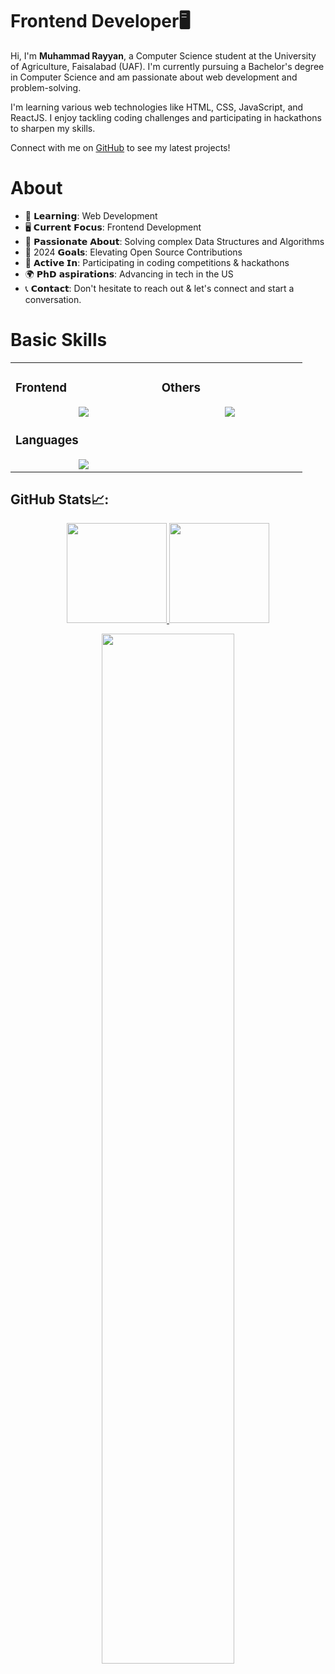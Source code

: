  

# Frontend Developer🖥️


Hi, I'm **Muhammad Rayyan**, a Computer Science student at the University of Agriculture, Faisalabad (UAF). I'm currently pursuing a Bachelor's degree in Computer Science and am passionate about web development and problem-solving. 

I'm learning various web technologies like HTML, CSS, JavaScript, and ReactJS. I enjoy tackling coding challenges and participating in hackathons to sharpen my skills. 

Connect with me on [GitHub](https://github.com/code-with-anonymous) to see my latest projects!



# About


- 📘  𝗟𝗲𝗮𝗿𝗻𝗶𝗻𝗴: Web Development
- 🖥️ 𝗖𝘂𝗿𝗿𝗲𝗻𝘁 𝗙𝗼𝗰𝘂𝘀: Frontend Development
- 🧠 𝗣𝗮𝘀𝘀𝗶𝗼𝗻𝗮𝘁𝗲 𝗔𝗯𝗼𝘂𝘁: Solving complex Data Structures and Algorithms
- 🥅 2024 𝗚𝗼𝗮𝗹𝘀: Elevating Open Source Contributions
- 🚀 𝗔𝗰𝘁𝗶𝘃𝗲 𝗜𝗻: Participating in coding competitions & hackathons
- 🌍 𝗣𝗵𝗗 𝗮𝘀𝗽𝗶𝗿𝗮𝘁𝗶𝗼𝗻𝘀: Advancing in tech in the US
- 📞 𝗖𝗼𝗻𝘁𝗮𝗰𝘁: Don't hesitate to reach out & let's connect and start a conversation.

# Basic Skills

<table><tr><td valign="top" width="25%">

### Frontend  
<a href="https://github.com/code-with-anonymous">
<div align="center">  
       <img src="https://skillicons.dev/icons?i=html,css,bootstrap,tailwind,js,react&perline=3" /> 
</div>
</a>


    
### Languages
<a href="https://github.com/code-with-anonymous">
<div align="center">
       <img src="https://skillicons.dev/icons?i=js,cpp,python,&perline=3" /> 
</div>
</a>

</td><td valign="top" width="25%">
  
### Others
<a href="https://github.com/code-with-anonymous">
<div align="center">
       <img src="https://skillicons.dev/icons?i=git,github,npm,figma,vscode,netlify,vite,discord,stackoverflow,vscodeqt&perline=4" /> 
</div>
</a>
</td>
</tr></table>

## GitHub Stats📈:
<p align="center">
    <a href="https://github.com/code-with-anonymous">
        <img height="160em" src="https://github-readme-stats-git-masterrstaa-rickstaa.vercel.app/api?username=code-with-anonymous&show_icons=true&theme=algolia&include_all_commits=true&count_private=true&hide_border=true"/>
        <img height="160em" src="https://github-readme-stats-eight-theta.vercel.app/api/top-langs/?username=code-with-anonymous&langs_count=12&layout=compact&theme=algolia&include_all_commits=true&count_private=true&hide_border=true" />
    </a>
</p>

<p align="center">
    <a href="https://github.com/code-with-anonymous"> 
        <img width="65%" src="https://github-readme-streak-stats.herokuapp.com/?user=code-with-anonymous&theme=algolia&hide_border=true" /> 
    </a>  
</p>

<br>

<!-- 
<div align="center">
    <a href="https://github.com/code-with-anonymous">
        <img src="https://quotes-github-readme.vercel.app/api?theme=dark">
    </a>
</div> 
-->

